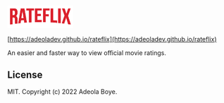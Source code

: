 <img src="https://raw.githubusercontent.com/adeoladev/rateflix/main/images/logo.png" width="150">

[https://adeoladev.github.io/rateflix](https://adeoladev.github.io/rateflix)

An easier and faster way to view official movie ratings.

## License
MIT. Copyright (c) 2022 Adeola Boye.
